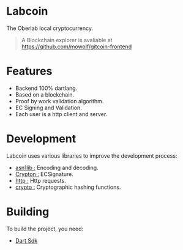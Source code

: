 # Labcoin

The Oberlab local cryptocurrency.

> A Blockchain explorer is avaliable at https://github.com/mowolf/gitcoin-frontend


# Features

- Backend 100% dartlang.
- Based on a blockchain.
- Proof by work validation algorithm.
- EC Signing and Validation.
- Each user is a http client and server.


# Development

Labcoin uses various libraries to improve the development process:  
- [asn1lib :](https://pub.dev/packages/asn1lib) Encoding and decoding.  
- [Crypton :](https://pub.dev/packages/crypton) ECSignature.  
- [http :](https://pub.dev/packages/http) Http requests.  
- [crypto :](https://pub.dev/packages/crypto) Cryptographic hashing functions.  

# Building

To build the project, you need:
- [Dart Sdk](https://dart.dev/get-dart)

